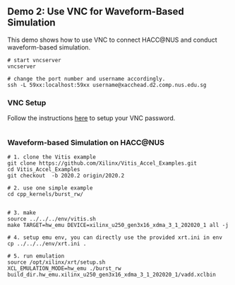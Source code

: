 ## Demo 2:  Use VNC for Waveform-Based Simulation

This demo shows how to use VNC to connect HACC@NUS and conduct waveform-based simulation.

```
# start vncserver 
vncserver 

# change the port number and username accordingly.
ssh -L 59xx:localhost:59xx username@xacchead.d2.comp.nus.edu.sg 

```


### VNC Setup

Follow the instructions [here](https://xaccnus.github.io/Job-Scheduler/vnc_setup) to setup your VNC password.

```
```

### Waveform-based Simulation on HACC@NUS

```
# 1. clone the Vitis example
git clone https://github.com/Xilinx/Vitis_Accel_Examples.git
cd Vitis_Accel_Examples
git checkout  -b 2020.2 origin/2020.2 

# 2. use one simple example  
cd cpp_kernels/burst_rw/


# 3. make 
source ../../../env/vitis.sh
make TARGET=hw_emu DEVICE=xilinx_u250_gen3x16_xdma_3_1_202020_1 all -j 

# 4. setup emu env, you can directly use the provided xrt.ini in env
cp ../../../env/xrt.ini .

# 5. run emulation
source /opt/xilinx/xrt/setup.sh
XCL_EMULATION_MODE=hw_emu ./burst_rw build_dir.hw_emu.xilinx_u250_gen3x16_xdma_3_1_202020_1/vadd.xclbin

```
